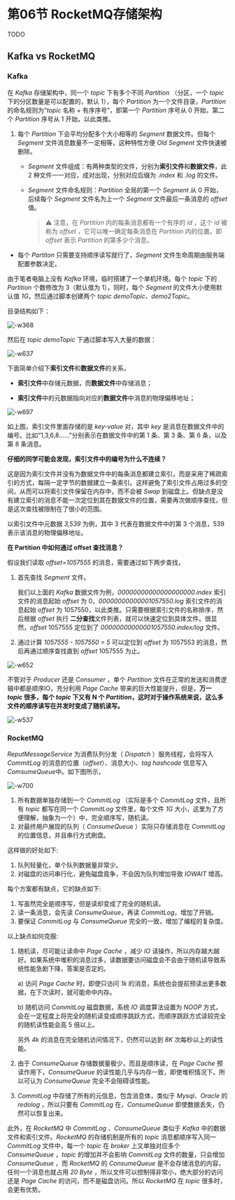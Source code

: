 # 第06节 RocketMQ存储架构

TODO

## Kafka vs RocketMQ

### Kafka

在 *Kafka* 存储架构中，同一个 *topic* 下有多个不同 *Partition* （分区，一个 *topic* 下的分区数量是可以配置的，默认 1），每个 *Partition* 为一个文件目录，*Partition* 的命名规则为“*topic* 名称 + 有序序号”，即第一个 *Partition* 序号从 0 开始，第二个 *Partition* 序号从 1 开始，以此类推。

1. 每个 *Partition* 下会平均分配多个大小相等的 *Segment* 数据文件。但每个 *Segment* 文件消息数量不一定相等，这种特性方便 *Old Segment* 文件快速被删除。

    - *Segment* 文件组成：有两种类型的文件，分别为**索引文件**和**数据文件**，此 2 种文件一一对应，成对出现，分别对应后缀为 *.index* 和 *.log* 的文件。
    - *Segment* 文件命名规则：*Partition* 全局的第一个 *Segment* 从 0 开始，后续每个 *Segment* 文件名为上一个 *Segment* 文件最后一条消息的 *offset* 值。

        > ⚠️ 注意，在 *Partition* 内的每条消息都有一个有序的 *id* ，这个 *id* 被称为 *offset* ，它可以唯一确定每条消息在 *Partition* 内的位置。即 *offset* 表示 *Partition* 的第多少个消息。

- 每个 *Partiton* 只需要支持顺序读写就行了，*Segment* 文件生命周期由服务端配置参数决定。

由于笔者电脑上没有 *Kafka* 环境，临时搭建了一个单机环境。每个 *topic* 下的 *Partition* 个数修改为 3（默认值为 1），同时，每个 *Segment* 的文件大小使用默认值 *1G*，然后通过脚本创建两个 *topic demoTopic、demo2Topic*。

目录结构如下：

![-w368](media/15446019765883/15448763960823.jpg)

然后在 *topic demoTopic* 下通过脚本写入大量的数据：

![-w637](media/15446019765883/15448766645859.jpg)

下面简单介绍下**索引文件**和**数据文件**的关系，

- **索引文件**中存储元数据，而**数据文件**中存储消息；

- **索引文件**中的元数据指向对应的**数据文件**中消息的物理偏移地址；

![-w697](media/15446019765883/15449288676146.jpg)

如上图，索引文件里面存储的是 *key-value* 对，其中 *key* 是消息在数据文件中的编号。比如“1,3,6,8......”分别表示在数据文件中的第 1 条、第 3 条、第 6 条，以及第 8 条消息。

**仔细的同学可能会发现，索引文件中的编号为什么不连续？**

这是因为索引文件并没有为数据文件中的每条消息都建立索引，而是采用了稀疏索引的方式，每隔一定字节的数据建立一条索引。这样避免了索引文件占用过多的空间，从而可以将索引文件保留在内存中，而不会被 *Swap* 到磁盘上。但缺点是没有建立索引的消息不能一次定位到其在数据文件的位置，需要再次做顺序查找，但是这次查找被限制在了很小的范围。

以索引文件中元数据 *3,539* 为例，其中 3 代表在数据文件中的第 3 个消息，539 表示该消息的物理偏移地址。

**在 Partition 中如何通过 offset 查找消息？**

假设我们读取 *offset=1057555* 的消息，需要通过如下两步查找，

1. 首先查找 *Segment* 文件。

    我们以上面的 *Kafka* 数据文件为例，*00000000000000000000.index* 索引文件的消息起始 *offset* 为 0，*00000000000001057550.log* 索引文件的消息起始 *offset* 为 1057550，以此类推。只需要根据索引文件的名称排序，然后根据 *offset* 执行 **二分查找**文件列表，就可以快速定位到具体文件。很显然，*offset* 1057555 定位到了 *00000000000001057550.index/log* 文件。

2. 通过计算 *1057555 - 1057550 = 5* 可以定位到 *offset* 为 1057553 的消息，然后再通过顺序查找直到 *offset* 1057555 为止。

![-w652](media/15446019765883/15449290846332.jpg)

不管对于 *Producer* 还是 *Consumer* ，单个 *Partition* 文件在正常的发送和消费逻辑中都是顺序IO，充分利用 *Page Cache* 带来的巨大性能提升，但是，**万一 *topic* 很多，每个 *topic* 下又有 N 个 *Partition*，这时对于操作系统来说，这么多文件的顺序读写在并发时变成了随机读写。**

![-w537](media/15446019765883/15449296727063.jpg)

### RocketMQ

*ReputMessageService* 为消费队列分发（ *Dispatch* ）服务线程，会将写入 *CommitLog* 的消息的位置（*offset*）、消息大小、*tag hashcode* 信息写入 *ComsumeQueue*中。如下图所示，

![-w700](media/15446019765883/15448864240762.jpg)

1. 所有数据单独存储到一个 *CommitLog* （实际是多个 *CommitLog* 文件，且所有 *topic* 都写在同一个 *CommitLog* 文件里，每个文件 *1G* 大小，这里为了方便理解，抽象为一个）中，完全顺序写，随机读。
2. 对最终用户展现的队列（ *ConsumeQueue* ）实际只存储消息在 *CommitLog* 的位置信息，并且串行方式刷盘。

这样做的好处如下:
1. 队列轻量化，单个队列数据量非常少。
2. 对磁盘的访问串行化，避免磁盘竟争，不会因为队列增加导致 *IOWAIT* 增高。

每个方案都有缺点，它的缺点如下:
1. 写虽然完全是顺序写，但是读却变成了完全的随机读。
2. 读一条消息，会先读 *ConsumeQueue*，再读 *CommitLog*，增加了开销。
3. 要保证 *CommitLog* 与 *ConsumeQueue* 完全的一致，增加了编程的复杂度。

以上缺点如何克服:
1. 随机读，尽可能让读命中 *Page Cache* ，减少 *IO* 读操作，所以内存越大越好。如果系统中堆积的消息过多，读数据要访问磁盘会不会由于随机读导致系统性能急剧下降，答案是否定的。

    a) 访问 *Page Cache* 时，即使只访问 *1k* 的消息，系统也会提前预读出更多数据，在下次读时，就可能命中内存。

    b) 随机访问 *CommitLog* 磁盘数据，系统 *IO* 调度算法设置为 *NOOP* 方式，会在一定程度上将完全的随机读变成顺序跳跃方式，而顺序跳跃方式读较完全的随机读性能会高 5 倍以上。

    另外 *4k* 的消息在完全随机访问情况下，仍然可以达到 *8K* 次每秒以上的读性能。
2. 由于 *ConsumeQueue* 存储数据量极少，而且是顺序读，在 *Page Cache* 预读作用下，*ConsumeQueue* 的读性能几乎与内存一致，即使堆积情况下。所以可认为 *ConsumeQueue* 完全不会阻碍读性能。
3. *CommitLog* 中存储了所有的元信息，包含消息体，类似于 *Mysql*、*Oracle* 的 *redolog* ，所以只要有 *CommitLog* 在，*ConsumeQueue* 即使数据丢失，仍然可以恢复出来。

此外，在 *RocketMQ* 中 *CommitLog* 、*ConsumeQueue* 类似于 *Kafka* 中的数据文件和索引文件。*RocketMQ* 的存储机制是所有的 *topic* 消息都顺序写入同一 *CommitLog* 文件中，每一个 *topic* 在 *broker* 上又单独对应多个 *ConsumeQueue* ，*topic* 的增加并不会影响 *CommitLog* 文件的数量，只会增加 *ConsumeQueue* ，而 *RocketMQ* 的 *ConsumeQueue* 是不会存储消息的内容，任何一个消息也就占用 *20 Byte* ，所以文件可以控制得非常小，绝大部分的访问还是 *Page Cache* 的访问，而不是磁盘访问。所以 *RocketMQ* 在 *topic* 很多时，会更有优势。
